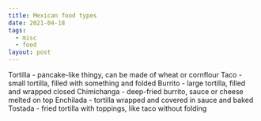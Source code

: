 ```yaml
---
title: Mexican food types
date: 2021-04-18
tags:
  - misc
  - food
layout: post
---
```


Tortilla - pancake-like thingy, can be made of wheat or cornflour
Taco - small tortilla, filled with something and folded
Burrito - large tortilla, filled and wrapped closed
Chimichanga - deep-fried burrito, sauce or cheese melted on top
Enchilada - tortilla wrapped and covered in sauce and baked
Tostada - fried tortilla with toppings, like taco without folding
